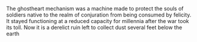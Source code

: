 The ghostheart mechanism was a machine made to protect the souls of soldiers native to the realm of conjuration from being consumed by felicity. It stayed functioning at a reduced capacity for millennia after the war took its toll. Now it is a derelict ruin left to collect dust several feet below the earth